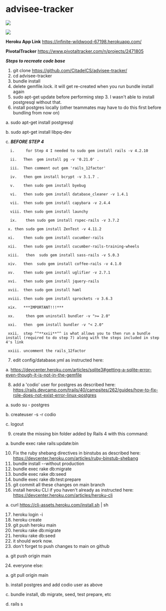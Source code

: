# advisee-tracker

<a href="https://codeclimate.com/github/CitadelCS/advisee-tracker/maintainability"><img src="https://api.codeclimate.com/v1/badges/7aa4007c770db57f0b99/maintainability" /></a>

<a href="https://codeclimate.com/github/CitadelCS/advisee-tracker/test_coverage"><img src="https://api.codeclimate.com/v1/badges/7aa4007c770db57f0b99/test_coverage" /></a>

**Heroku App Link**
https://infinite-wildwood-67198.herokuapp.com/

**PivotalTracker**
https://www.pivotaltracker.com/n/projects/2471805


***Steps to recreate code base***
1.  git clone https://github.com/CitadelCS/advisee-tracker/
2.  cd advisee-tracker
3.  bundle install
4.	delete gemfile.lock. it will get re-created when you run bundle install again
5.  sudo apt-get update before performing step 3. I wasn't able to install postgresql without that.
6.	install postgres locally (other teammates may have to do this first before bundling from now on)

  a.	sudo apt-get install postgresql
  
  b.	sudo apt-get install libpq-dev
  
  c. ***BEFORE STEP 4***
  
      i.	 for Step 4 I needed to sudo gem install rails -v 4.2.10 
      
      ii.	Then  gem install pg -v '0.21.0' . 
      
      iii.	Then comment out gem 'rails_12factor' 
      
      iv.	then gem install bcrypt -v 3.1.7 . 
      
      v.	then sudo gem install byebug
      
      vi.	then sudo gem install database_cleaner -v 1.4.1
      
      vii.	then sudo gem install capybara -v 2.4.4
      
      viii.	then sudo gem install launchy
   
      ix.	 then sudo gem install rspec-rails -v 3.7.2
     
     x.	then sudo gem install ZenTest -v 4.11.2
     
     xi.	then sudo gem install cucumber-rails
     
     xii.	then sudo gem install cucumber-rails-training-wheels
     
     xiii.	 then  sudo gem install sass-rails -v 5.0.3
     
     xiv.	then  sudo gem install coffee-rails -v 4.1.0
     
     xv.	then sudo gem install uglifier -v 2.7.1
     
     xvi.	then sudo gem install jquery-rails
     
     xvii.	then sudo gem install haml
     
     xviii.	then sudo gem install sprockets -v 3.6.3
     
     xix.	***IMPORTANT!!!***
     
     xx.	 then gem uninstall bundler -v ">= 2.0" 
     
     xxi.	then  gem install bundler -v "< 2.0"
     
     xxii.	step ^^**xxii**^^ is what allows you to then run a bundle install (required to do step 7) along with the steps included in step 4's link
     
     xxiii. uncomment the rails_12factor
     
7.	edit config/database.yml as instructed here:

  a.	https://devcenter.heroku.com/articles/sqlite3#getting-a-sqlite-error-even-though-it-is-not-in-the-gemfile
  
8.	add a 'codio' user for postgres as described here: https://rails.devcamp.com/trails/40/campsites/262/guides/how-to-fix-role-does-not-exist-error-linux-postgres

  a.	sudo su - postgres
  
  b.	createuser -s -r codio
  
  c.	logout
  
9.	create the missing bin folder added by Rails 4 with this command:
  
  a.	bundle exec rake rails:update:bin
  
10.	Fix the ruby shebang directives in binstubs as described here: https://devcenter.heroku.com/articles/ruby-binstub-shebang
11.	bundle install --without production
12.	bundle exec rake db:migrate
13.	bundle exec rake db:seed
14.	bundle exec rake db:test:prepare
15.	git commit all these changes on main branch
16.	install heroku CLI if you haven't already as instructed here: https://devcenter.heroku.com/articles/heroku-cli

  a.	curl https://cli-assets.heroku.com/install.sh | sh
  
17.	heroku login -i
18.	heroku create
19.	git push heroku main
20.	heroku rake db:migrate
21.	heroku rake db:seed
22.	it should work now.
23.	don't forget to push changes to main on github

  a.	git push origin main
  
24.	everyone else:

  a.	git pull origin main
  
  b.	install postgres and add codio user as above
  
  c.	bundle install, db migrate, seed, test prepare, etc
  
  d.	rails s
  
